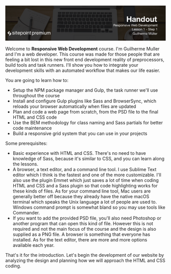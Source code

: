 ![](headings/1.1.png)

Welcome to **Responsive Web Development** course. I'm Guilherme Muller and I'm a web developer. This course was made for those people that are feeling a bit lost in this new front end development reality of preprocessors, build tools and task runners. I'll show you how to integrate your development skills with an automated workflow that makes our life easier.

You are going to learn how to:

* Setup the NPM package manager and Gulp, the task runner we'll use throughout the course
* Install and configure Gulp plugins like Sass and BrowserSync, which reloads your browser automatically when files are updated
* Plan and code a web page from scratch, from the PSD file to the final HTML and CSS code
* Use the BEM methodology for class naming and Sass partials for better code maintenance
* Build a responsive grid system that you can use in your projects

Some prerequisites:

* Basic experience with HTML and CSS. There's no need to have knowledge of Sass, because it's similar to CSS, and you can learn along the lessons.
* A browser, a text editor, and a command line tool. I use Sublime Text editor which I think is the fastest and one of the more customizable. I'll also use the plugin Emmet which just saves a lot of time when coding HTML and CSS and a Sass plugin so that code highlighting works for these kinds of files. As for your command line tool, Mac users are generally better off because they already have the native macOS terminal which speaks the Unix language a lot of people are used to. Windows command prompt is somewhat bland so you may use tools like Commander.
* If you want to add the provided PSD file, you'll also need Photoshop or another program that can open this kind of file. However this is not required and not the main focus of the course and the design is also supplied as a PNG file. A browser is something that everyone has installed. As for the text editor, there are more and more options available each year. 

That's it for the introduction. Let's begin the development of our website by analyzing the design and planning how we will approach the HTML and CSS coding.


